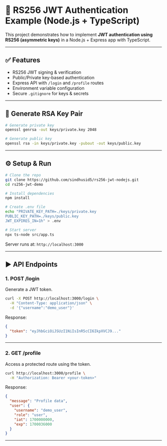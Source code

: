  # 🔐 RS256 JWT Authentication Example (Node.js + TypeScript)

This project demonstrates how to implement **JWT authentication using RS256 (asymmetric keys)** in a Node.js + Express app with TypeScript.

---

## ✅ Features

* RS256 JWT signing & verification
* Public/Private key-based authentication
* Express API with `/login` and `/profile` routes
* Environment variable configuration
* Secure `.gitignore` for keys & secrets

---
 
## 🔐 Generate RSA Key Pair

```bash
# Generate private key
openssl genrsa -out keys/private.key 2048

# Generate public key
openssl rsa -in keys/private.key -pubout -out keys/public.key
```

---

## ⚙️ Setup & Run

```bash
# Clone the repo
git clone https://github.com/sindhusid5/rs256-jwt-nodejs.git
cd rs256-jwt-demo

# Install dependencies
npm install

# Create .env file
echo "PRIVATE_KEY_PATH=./keys/private.key
PUBLIC_KEY_PATH=./keys/public.key
JWT_EXPIRES_IN=1h" > .env

# Start server
npx ts-node src/app.ts
```

Server runs at:
`http://localhost:3000`

---

## ▶️ API Endpoints

### **1. POST /login**

Generate a JWT token.

```bash
curl -X POST http://localhost:3000/login \
  -H "Content-Type: application/json" \
  -d '{"username":"demo_user"}'
```

Response:

```json
{
  "token": "eyJhbGciOiJSUzI1NiIsInR5cCI6IkpXVCJ9..."
}
```

---

### **2. GET /profile**

Access a protected route using the token.

```bash
curl http://localhost:3000/profile \
  -H "Authorization: Bearer <your-token>"
```

Response:

```json
{
  "message": "Profile data",
  "user": {
    "username": "demo_user",
    "role": "user",
    "iat": 1700000000,
    "exp": 1700036000
  }
}
```

--- 
